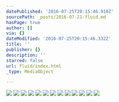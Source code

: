 ```yaml
---
datePublished: '2016-07-25T20:15:46.910Z'
sourcePath: _posts/2016-07-21-fluid.md
hasPage: true
author: []
via: {}
dateModified: '2016-07-25T20:15:46.332Z'
title: ''
publisher: {}
description: ''
starred: false
url: fluid/index.html
_type: MediaObject

---
```

![](https://the-grid-user-content.s3-us-west-2.amazonaws.com/164eaddb-cf4b-467d-825f-af6ba71508f8.jpg)
![](https://the-grid-user-content.s3-us-west-2.amazonaws.com/8c4af0d8-eaea-4056-a899-22f7c54bf536.jpg)
![](https://s3-us-west-2.amazonaws.com/the-grid-img/p/f4815760d27adf479ea39d10cfa61b3c015cae64.jpg)
![](https://imgflo.herokuapp.com/graph/vahj1ThiexotieMo/d86b3c05291eefd7e26dc350c0f501ab/croprotate.jpg?cropheight=851&cropwidth=1286&degrees=0&input=https%3A%2F%2Fs3-us-west-2.amazonaws.com%2Fthe-grid-img%2Fp%2F1e49741d970cd4b8b9ed7e385a4acda21420c9cf.jpg&x=0&y=0)
![](https://the-grid-user-content.s3-us-west-2.amazonaws.com/91e082e0-318a-418e-9ec5-5168a5b5114a.jpg)
![](https://s3-us-west-2.amazonaws.com/the-grid-img/p/a1313c08c1671b51f2abefc10fe23136b474efca.jpg)
![](https://s3-us-west-2.amazonaws.com/the-grid-img/p/2d57467ed23ed0d782437d6279fd07560aec2af9.jpg)
![](https://the-grid-user-content.s3-us-west-2.amazonaws.com/98543d1b-6e3d-4f3c-8938-6e83b9e5fae6.jpg)
![](https://imgflo.herokuapp.com/graph/vahj1ThiexotieMo/750f6fba59b98bab8370342f40d381d0/croprotate.jpg?cropheight=2847&cropwidth=4288&degrees=0&input=https%3A%2F%2Fthe-grid-user-content.s3-us-west-2.amazonaws.com%2Ff2e36883-1053-47a3-b256-c355ee4ae65d.jpg&x=0&y=0)
![](https://the-grid-user-content.s3-us-west-2.amazonaws.com/e6781d97-3304-4d5f-9c6a-26896e11a658.jpg)
![](https://imgflo.herokuapp.com/graph/vahj1ThiexotieMo/349556d7b9eb8a33dd81afaf1965eebe/croprotate.jpg?cropheight=4944&cropwidth=7417&degrees=0&input=https%3A%2F%2Fs3-us-west-2.amazonaws.com%2Fthe-grid-img%2Fp%2Fb61ef08fec90d4fd3a8aa50109b70f70aedd1f9a.jpg&x=0&y=0)
![](https://imgflo.herokuapp.com/graph/vahj1ThiexotieMo/753351d3b4e4bff97c4483ba99b51a1d/croprotate.jpg?cropheight=763&cropwidth=1384&degrees=0&input=https%3A%2F%2Fthe-grid-user-content.s3-us-west-2.amazonaws.com%2Fba300a6c-bc4a-4f71-bd40-56428710e130.jpg&x=0&y=0)
![](https://the-grid-user-content.s3-us-west-2.amazonaws.com/fac947e5-62c1-4068-b3a7-f41024dd5a15.jpg)